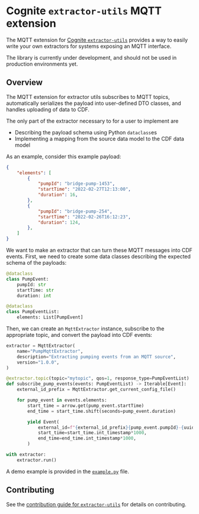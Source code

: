# Cognite `extractor-utils` MQTT extension

The MQTT extension for [Cognite `extractor-utils`](https://github.com/cognitedata/python-extractor-utils) provides a way
to easily write your own extractors for systems exposing an MQTT interface.

The library is currently under development, and should not be used in production environments yet.


## Overview

The MQTT extension for extractor utils subscribes to MQTT topics, automatically serializes the payload into user-defined
DTO classes, and handles uploading of data to CDF.

The only part of the extractor necessary to for a user to implement are

 * Describing the payload schema using Python `dataclass`es
 * Implementing a mapping from the source data model to the CDF data model

As an example, consider this example payload:

``` json
{
    "elements": [
        {
            "pumpId": "bridge-pump-1453",
            "startTime": "2022-02-27T12:13:00",
            "duration": 16,
        },
        {
            "pumpId": "bridge-pump-254",
            "startTime": "2022-02-26T16:12:23",
            "duration": 124,
        },
    ]
}
```

We want to make an extractor that can turn these MQTT messages into CDF events. First, we need to create some data
classes describing the expected schema of the payloads:

```python
@dataclass
class PumpEvent:
    pumpId: str
    startTime: str
    duration: int

@dataclass
class PumpEventList:
    elements: List[PumpEvent]
```

Then, we can create an `MqttExtractor` instance, subscribe to the appropriate topic, and convert the payload into CDF
events:

```python
extractor = MqttExtractor(
    name="PumpMqttExtractor",
    description="Extracting pumping events from an MQTT source",
    version="1.0.0",
)

@extractor.topic(topic="mytopic", qos=1, response_type=PumpEventList)
def subscribe_pump_events(events: PumpEventList) -> Iterable[Event]:
    external_id_prefix = MqttExtractor.get_current_config_file()

    for pump_event in events.elements:
        start_time = arrow.get(pump_event.startTime)
        end_time = start_time.shift(seconds=pump_event.duration)

        yield Event(
            external_id=f"{external_id_prefix}{pump_event.pumpId}-{uuid.uuid4()}",
            start_time=start_time.int_timestamp*1000,
            end_time=end_time.int_timestamp*1000,
        )

with extractor:
    extractor.run()
```

A demo example is provided in the [`example.py`](./example.py) file.


## Contributing

See the [contribution guide for `extractor-utils`](https://github.com/cognitedata/python-extractor-utils#contributing)
for details on contributing.

